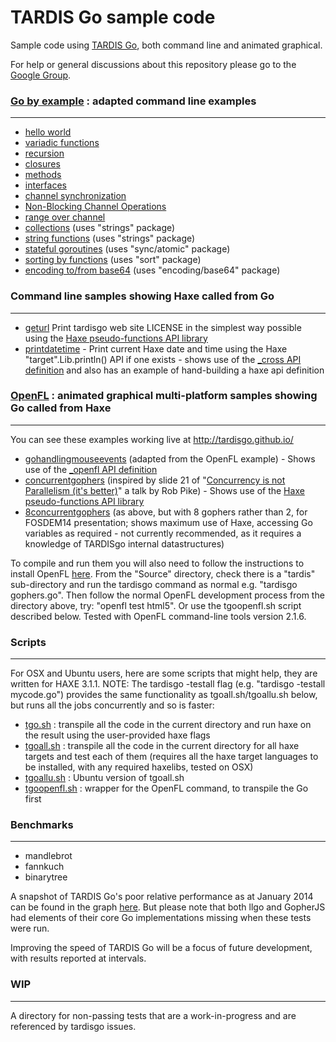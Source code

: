 # TARDIS Go sample code

Sample code using [TARDIS Go](https://github.com/tardisgo/tardisgo), both command line and animated graphical.

For help or general discussions about this repository please go to the [Google Group](https://groups.google.com/d/forum/tardisgo).


### [Go by example](https://gobyexample.com/) : adapted command line examples
---
- [hello world](https://github.com/tardisgo/tardisgo-samples/blob/master/gobyexample/helloworld/helloworld.go)
- [variadic functions](https://github.com/tardisgo/tardisgo-samples/blob/master/gobyexample/variadic/variadic.go)
- [recursion](https://github.com/tardisgo/tardisgo-samples/blob/master/gobyexample/recursion/recursion.go)
- [closures](https://github.com/tardisgo/tardisgo-samples/blob/master/gobyexample/closures/closures.go)
- [methods](https://github.com/tardisgo/tardisgo-samples/blob/master/gobyexample/methods/methods.go)
- [interfaces](https://github.com/tardisgo/tardisgo-samples/blob/master/gobyexample/interfaces/interfaces.go)
- [channel synchronization](https://github.com/tardisgo/tardisgo-samples/blob/master/gobyexample/chansync/chansync.go)
- [Non-Blocking Channel Operations](https://github.com/tardisgo/tardisgo-samples/blob/master/gobyexample/nonblock/nonblock.go)
- [range over channel](https://github.com/tardisgo/tardisgo-samples/blob/master/gobyexample/rangeoverchan/rangeoverchan.go)
- [collections](https://github.com/tardisgo/tardisgo-samples/blob/master/gobyexample/collections/collections.go) (uses "strings" package)
- [string functions](https://github.com/tardisgo/tardisgo-samples/blob/master/gobyexample/stringfuncs/stringfuncs.go) (uses "strings" package)
- [stateful goroutines](https://github.com/tardisgo/tardisgo-samples/blob/master/gobyexample/stateful/stateful.go) (uses "sync/atomic" package)
- [sorting by functions](https://github.com/tardisgo/tardisgo-samples/blob/master/gobyexample/sortbyfunc/sortbyfunc.go) (uses "sort" package)
- [encoding to/from base64](https://github.com/tardisgo/tardisgo-samples/blob/master/gobyexample/base64/base64.go) (uses "encoding/base64" package)

### Command line samples showing Haxe called from Go
----
- [geturl](https://github.com/tardisgo/tardisgo-samples/blob/master/haxe-call-examples/geturl/geturl.go) Print tardisgo web site LICENSE in the simplest way possible using the [Haxe pseudo-functions API library](https://github.com/tardisgo/tardisgo/blob/master/tardisgolib/hx/hx.go)
- [printdatetime](https://github.com/tardisgo/tardisgo-samples/blob/master/haxe-call-examples/printdatetime/printdatetime.go) - Print current Haxe date and time using the Haxe "target".Lib.println() API if one exists - shows use of the [_cross API definition](https://github.com/tardisgo/gohaxelib) and also has an example of hand-building a haxe api definition 

### [OpenFL](http://openfl.org) : animated graphical multi-platform samples showing Go called from Haxe
---
You can see these examples working live at http://tardisgo.github.io/
- [gohandlingmouseevents](https://github.com/tardisgo/tardisgo-samples/tree/master/openfl/gohandlingmouseevents/Source) (adapted from the OpenFL example) - Shows use of the [_openfl API definition](https://github.com/tardisgo/gohaxelib) 
- [concurrentgophers](https://github.com/tardisgo/tardisgo-samples/tree/master/openfl/concurrentgophers/Source) (inspired by slide 21 of "[Concurrency is not Parallelism (it's better)](http://concur.rspace.googlecode.com/hg/talk/concur.html#slide-21)" a talk by Rob Pike) - Shows use of the [Haxe pseudo-functions API library](https://github.com/tardisgo/tardisgo/blob/master/tardisgolib/hx/hx.go)
- [8concurrentgophers](https://github.com/tardisgo/tardisgo-samples/tree/master/openfl/8concurrentgophers/Source) (as above, but with 8 gophers rather than 2, for FOSDEM14 presentation; shows maximum use of Haxe, accessing Go variables as required - not currently recommended, as it requires a knowledge of TARDISgo internal datastructures) 

To compile and run them you will also need to follow the instructions to install OpenFL [here](http://www.openfl.org/download/). From the "Source" directory, check there is a "tardis" sub-directory and run the tardisgo command as normal e.g. "tardisgo gophers.go". Then follow the normal OpenFL development process from the directory above, try: "openfl test html5". Or use the tgoopenfl.sh script described below. Tested with OpenFL command-line tools version 2.1.6.

### Scripts 
---
For OSX and Ubuntu users, here are some scripts that might help, they are written for HAXE 3.1.1. NOTE: The tardisgo -testall flag (e.g. "tardisgo -testall mycode.go") provides the same functionality as tgoall.sh/tgoallu.sh below, but runs all the jobs concurrently and so is faster:
- [tgo.sh](https://github.com/tardisgo/tardisgo-samples/blob/master/scripts/tgo.sh) : transpile all the code in the current directory and run haxe on the result using the user-provided haxe flags
- [tgoall.sh](https://github.com/tardisgo/tardisgo-samples/blob/master/scripts/tgoall.sh) : transpile all the code in the current directory for all haxe targets and test each of them (requires all the haxe target languages to be installed, with any required haxelibs, tested on OSX)
- [tgoallu.sh](https://github.com/tardisgo/tardisgo-samples/blob/master/scripts/tgoallu.sh) :  Ubuntu version of tgoall.sh
- [tgoopenfl.sh](https://github.com/tardisgo/tardisgo-samples/blob/master/scripts/tgolime.sh) : wrapper for the OpenFL command, to transpile the Go first

### Benchmarks
---
- mandlebrot 
- fannkuch
- binarytree

A snapshot of TARDIS Go's poor relative performance as at January 2014 can be found in the graph [here](https://speakerdeck.com/elliott5/write-your-own-go-compiler?slide=29). But please note that both llgo and GopherJS had elements of their core Go implementations missing when these tests were run. 

Improving the speed of TARDIS Go will be a focus of future development, with results reported at intervals.


### WIP
---
A directory for non-passing tests that are a work-in-progress and are referenced by tardisgo issues.

